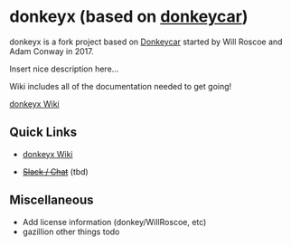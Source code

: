 # donkeyx (based on [donkeycar](http://donkeycar.com))

donkeyx is a fork project based on [Donkeycar](http://donkeycar.com) started by Will Roscoe and Adam Conway in 2017.

Insert nice description here...

Wiki includes all of the documentation needed to get going!

[donkeyx Wiki](https://github.com/pitkane/donkeyx/wiki)

## Quick Links

* [donkeyx Wiki](https://github.com/pitkane/donkeyx/wiki)

* ~~[Slack / Chat](https://donkey-slackin.herokuapp.com/)~~ (tbd)

## Miscellaneous

* Add license information (donkey/WillRoscoe, etc)
* gazillion other things todo
